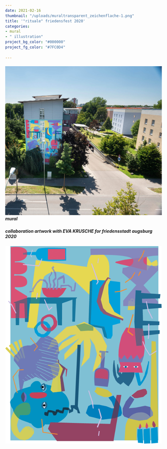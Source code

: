 ```yaml
---
date: 2021-02-16
thumbnail: "/uploads/muraltransparent_zeichenflache-1.png"
title: '"rituale" friedensfest 2020'
categories:
- mural
- " illustration"
project_bg_color: "#000000"
project_fg_color: "#7FC0D4"

---
```

##### ![](/uploads/mural1.jpg)mural

##### collaboration artwork with EVA KRUSCHE for friedensstadt augsburg 2020

![](/uploads/ritualedigital.png)
